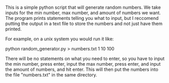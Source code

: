 This is a simple python script that will generate random numbers. We take inputs for the min number, max number, and amount of numbers we want.
The program prints statements telling you what to input, but I reccomend putting the output in a text file to store the numbers and not just have them printed.

For example, on a unix system you would run it like:

python random_generator.py > numbers.txt
1
10
100

There will be no statements on what you need to enter, so you have to input the min number, press enter, input the max number, press enter, and input the amount of numbers, and hit enter. This will then put the numbers into the file "numbers.txt" in the same directory.
